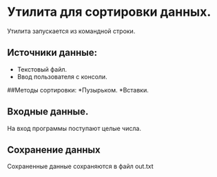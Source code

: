 # Утилита для сортировки данных.

Утилита запускается из командной строки.

## Источники данные:
* Текстовый файл.
* Ввод пользователя с консоли.

##Методы сортировки:
*Пузырьком.
*Вставки.

## Входные данные.
На вход программы поступают целые числа.

## Сохранение данных
Сохраненные данные сохраняются в файл out.txt
